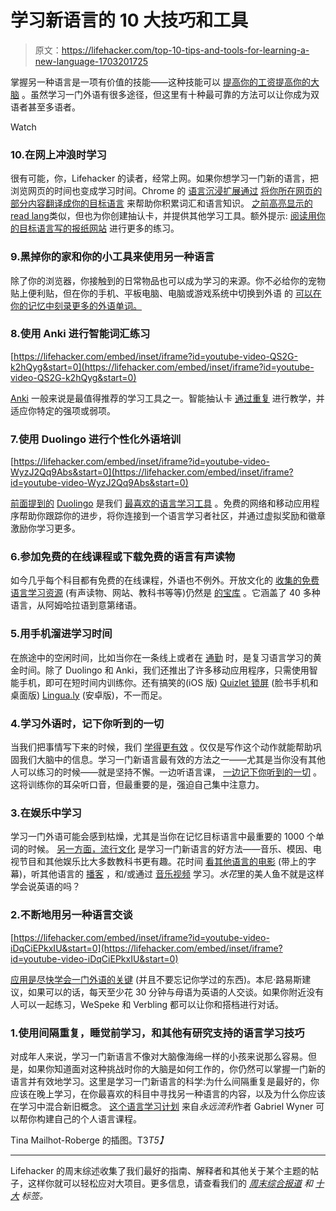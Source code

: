 # 学习新语言的 10 大技巧和工具

> 原文：<https://lifehacker.com/top-10-tips-and-tools-for-learning-a-new-language-1703201725>

掌握另一种语言是一项有价值的技能——这种技能可以 [提高你的工资](http://lifehacker.com/how-much-money-learning-a-foreign-language-is-worth-1546400464)[提高你的大脑](http://lifehacker.com/learning-a-second-language-can-give-your-brain-a-boost-5895128) 。虽然学习一门外语有很多途径，但这里有十种最可靠的方法可以让你成为双语者甚至多语者。

Watch

### 10.在网上冲浪时学习

很有可能，你，Lifehacker 的读者，经常上网。如果你想学习一门新的语言，把浏览网页的时间也变成学习时间。Chrome 的 [语言沉浸扩展通过](https://chrome.google.com/webstore/detail/language-immersion-for-ch/bedbecnakfcpmkpddjfnfihogkaggkhl/related) [将你所在网页的部分内容翻译成你的目标语言](http://lifehacker.com/language-immersion-for-chrome-teaches-you-a-new-languag-5907432) 来帮助你积累词汇和语言知识。 [之前高亮显示的](http://lifehacker.com/readlang-helps-you-learn-a-foreign-language-as-you-surf-1697991769)[read lang](http://readlang.com/)类似，但也为你创建抽认卡，并提供其他学习工具。额外提示: [阅读用你的目标语言写的报纸网站](http://lifehacker.com/boost-language-skills-and-travel-like-a-local-by-readin-1293925280) 进行更多的练习。

### 9.黑掉你的家和你的小工具来使用另一种语言

除了你的浏览器，你接触到的日常物品也可以成为学习的来源。你不必给你的宠物贴上便利贴，但在你的手机、平板电脑、电脑或游戏系统中切换到外语 的 [可以在你的记忆中刻录更多的外语单词。](https://lifehacker.com/hack-your-gadgets-and-home-to-teach-yourself-a-new-lang-30795025)

### 8.使用 Anki 进行智能词汇练习

 [https://lifehacker.com/embed/inset/iframe?id=youtube-video-QS2G-k2hQyg&start=0](https://lifehacker.com/embed/inset/iframe?id=youtube-video-QS2G-k2hQyg&start=0) 

[Anki](https://ankiweb.net/) 一般来说是最值得推荐的学习工具之一。智能抽认卡 [通过重复](https://lifehacker.com/anki-teaches-text-audio-or-images-through-repetition-5129286) 进行教学，并适应你特定的强项或弱项。

### 7.使用 Duolingo 进行个性化外语培训

 [https://lifehacker.com/embed/inset/iframe?id=youtube-video-WyzJ2Qq9Abs&start=0](https://lifehacker.com/embed/inset/iframe?id=youtube-video-WyzJ2Qq9Abs&start=0) 

[前面提到的](https://lifehacker.com/learn-a-language-for-free-while-helping-to-translate-th-5919599) [Duolingo](https://www.duolingo.com/) 是我们 [最喜欢的语言学习工具](http://lifehacker.com/five-best-language-learning-tools-1448103513) 。免费的网络和移动应用程序帮助你跟踪你的进步，将你连接到一个语言学习者社区，并通过虚拟奖励和徽章激励你学习更多。

### 6.参加免费的在线课程或下载免费的语言有声读物

如今几乎每个科目都有免费的在线课程，外语也不例外。开放文化的 [收集的免费语言学习资源](http://www.openculture.com/freelanguagelessons) (有声读物、网站、教科书等等)仍然是 [的宝库](http://lifehacker.com/a-master-list-of-free-online-language-lessons-5194843) 。它涵盖了 40 多种语言，从阿姆哈拉语到意第绪语。

### 5.用手机溜进学习时间

在旅途中的空闲时间，比如当你在一条线上或者在 [通勤](https://lifehacker.com/how-can-i-make-my-commute-more-productive-1200044920) 时，是复习语言学习的黄金时间。除了 Duolingo 和 Anki，我们还推出了许多移动应用程序，只需使用智能手机，即可在短时间内训练你。还有搞笑的(iOS 版) [Quizlet 锁屏](http://lifehacker.com/the-quizlet-lock-screen-teaches-you-foreign-language-vo-5994499) (脸书手机和桌面版) [Lingua.ly](http://lifehacker.com/lingua-ly-for-android-teaches-you-new-foreign-language-1558136327) (安卓版)，不一而足。

### 4.学习外语时，记下你听到的一切

当我们把事情写下来的时候，我们 [学得更有效](https://lifehacker.com/why-you-learn-more-effectively-by-writing-than-by-typin-5738093) 。仅仅是写作这个动作就能帮助巩固我们大脑中的信息。学习一门新语言最有效的方法之一——尤其是当你没有其他人可以练习的时候——就是坚持不懈。一边听语言课， [一边记下你听到的一切](http://lifehacker.com/the-most-effective-method-for-learning-a-language-alone-5839401) 。这将训练你的耳朵听口音，但最重要的是，强迫自己集中注意力。

### 3.在娱乐中学习

学习一门外语可能会感到枯燥，尤其是当你在记忆目标语言中最重要的 1000 个单词的时候。 [另一方面，流行文化](http://lifehacker.com/use-music-memes-and-other-pop-culture-to-learn-a-fore-5965869) 是学习一门新语言的好方法——音乐、模因、电视节目和其他娱乐比大多数教科书更有趣。花时间 [看其他语言的电影](http://lifehacker.com/how-actively-watching-movies-helped-me-learn-spanish-5881696) (带上的字幕)，听其他语言的 [播客](http://lifehacker.com/learn-a-new-language-with-a-podcast-260934) ，和/或通过 [音乐视频](http://lifehacker.com/lyrics-training-improves-your-foreign-language-skills-t-5481311) 学习。*水花*里的美人鱼不就是这样学会说英语的吗？

### 2.不断地用另一种语言交谈

 [https://lifehacker.com/embed/inset/iframe?id=youtube-video-iDqCiEPkxIU&start=0](https://lifehacker.com/embed/inset/iframe?id=youtube-video-iDqCiEPkxIU&start=0) 

[应用是尽快学会一门外语的关键](https://lifehacker.com/application-is-the-key-to-learning-a-new-language-fast-5769658) (并且不要忘记你学过的东西)。本尼·路易斯建议，如果可以的话，每天至少花 30 分钟与母语为英语的人交谈。如果你附近没有人可以一起练习，WeSpeke 和 Verbling 都可以让你和搭档进行对话。

### 1.使用间隔重复，睡觉前学习，和其他有研究支持的语言学习技巧

对成年人来说，学习一门新语言不像对大脑像海绵一样的小孩来说那么容易。但是，如果你知道面对这种挑战时你的大脑是如何工作的，你仍然可以掌握一门新的语言并有效地学习。这里是学习一门新语言的科学:为什么间隔重复是最好的，你应该在晚上学习，在你最喜欢的科目中寻找另一种语言的内容，以及为什么你应该在学习中混合新旧概念。 [这个语言学习计划](http://lifehacker.com/i-learned-to-speak-four-languages-in-a-few-years-heres-5903288) 来自*永远流利*作者 Gabriel Wyner 可以帮你构建自己的个人语言课程。

Tina Mailhot-Roberge 的插图。T3*T5】*

* * *

Lifehacker 的周末综述收集了我们最好的指南、解释者和其他关于某个主题的帖子，这样你就可以轻松应对大项目。更多信息，请查看我们的 [*周末综合报道*](http://lifehacker.com/tag/weekend-roundup) *和* [*十大*](http://lifehacker.com/tag/lifehacker-top-10) *标签。*